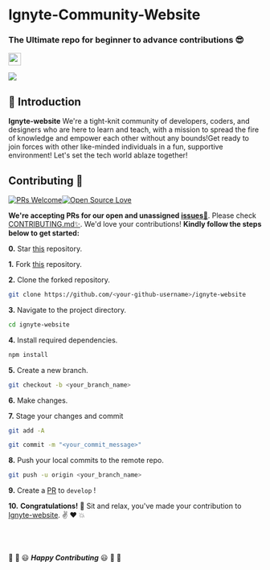 # Ignyte-Community-Website

### The Ultimate repo for beginner to advance contributions 😎 <br>




<a href="https://ignyte-website.vercel.app/"><img align='center' height="25" src="https://img.shields.io/badge/Hola - 👋-pink.svg?&style=for-the-badge&logo=ignyte&logoColor=blue" /></a> <br>



<a href="#Contribution" title="Contributions are welcome"><img src="https://img.shields.io/badge/contributions-welcome-green.svg"></a> <br>


📌 Introduction
------------------
**Ignyte-website** We're a tight-knit community of developers, coders, and designers who are here to learn and teach, with a mission to spread the fire of knowledge and empower each other without any bounds!Get ready to join forces with other like-minded individuals in a fun, supportive environment! Let's set the tech world ablaze together!


## Contributing :handshake:

[![PRs Welcome](https://img.shields.io/badge/PRs-welcome-brightgreen.svg?style=flat&logo=git&logoColor=white)](https://ignyte-website.vercel.app/pulls)[![Open Source Love](https://badges.frapsoft.com/os/v2/open-source.svg?color=red)](https://ignyte-website.vercel.app/)




**We're accepting PRs for our open and unassigned [issues🐛](https://github.com/charu1603/Ignyte-website/issues)**. Please check [CONTRIBUTING.md✨](https://github.com/Ignyte-community/Ignyte-Community-Website/CONTRIBUTING.md). We'd love your contributions! **Kindly follow the steps below to get started:** 

**0.** Star [this](https://github.com/charu1603/Ignyte-website) repository.

**1.** Fork [this](https://github.com/charu1603/Ignyte-website) repository.

**2.** Clone the forked repository.

```bash
git clone https://github.com/<your-github-username>/ignyte-website
```

**3.** Navigate to the project directory.

```bash
cd ignyte-website
```

**4.** Install required dependencies.

```bash
npm install
```

**5.** Create a new branch.

```bash
git checkout -b <your_branch_name>
```

**6.** Make changes.

**7.** Stage your changes and commit

```bash
git add -A

git commit -m "<your_commit_message>"
```

**8.** Push your local commits to the remote repo.

```bash
git push -u origin <your_branch_name>
```

**9.** Create a [PR](https://help.github.com/en/github/collaborating-with-issues-and-pull-requests/creating-a-pull-request) to `develop` !

**10.** **Congratulations!** :tada: Sit and relax, you've made your contribution to [Ignyte-website](https://ignyte-website.vercel.app/). :v: :heart: 💥

<br><br>


:tada: :confetti_ball: :smiley: _**Happy Contributing**_ :smiley: :confetti_ball: :tada:
